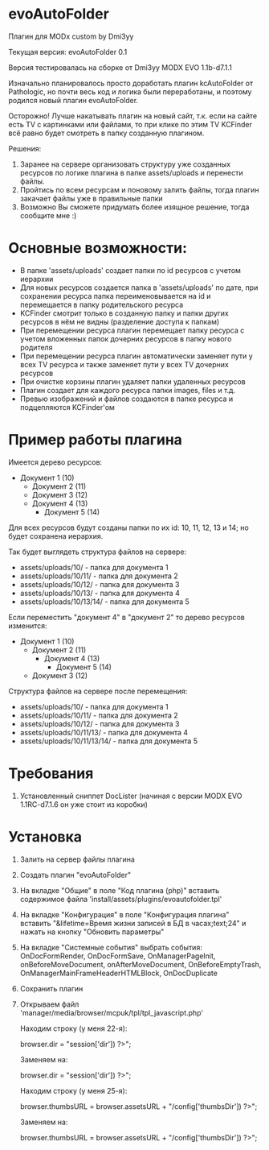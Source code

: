 # evoAutoFolder
Плагин для MODx custom by Dmi3yy

Текущая версия: evoAutoFolder 0.1

Версия тестировалась на сборке от Dmi3yy MODX EVO 1.1b-d7.1.1

Изначально планировалось просто доработать плагин kcAutoFolder от Pathologic, но почти весь код и логика были переработаны, и поэтому родился новый плагин evoAutoFolder.

Осторожно! Лучше накатывать плагин на новый сайт, т.к. если на сайте есть TV с картинками или файлами, то при клике по этим TV KCFinder всё равно будет смотреть в папку созданную плагином.

Решения:
  1. Заранее на сервере организовать структуру уже созданных ресурсов по логике плагина в папке assets/uploads и перенести файлы.
  2. Пройтись по всем ресурсам и поновому залить файлы, тогда плагин закачает файлы уже в правильные папки 
  3. Возможно Вы сможете придумать более изящное решение, тогда сообщите мне :)

Основные возможности:
=======================================================
- В папке 'assets/uploads' создает папки по id ресурсов с учетом иерархии
- Для новых ресурсов создается папка в 'assets/uploads' по дате, при сохранении ресурса папка переименовывается на id и перемещается в папку родительского ресурса
- KCFinder смотрит только в созданную папку и папки других ресурсов в нём не видны (разделение доступа к папкам)
- При перемещении ресурса плагин перемещает папку ресурса с учетом вложенных папок дочерних ресурсов в папку нового родителя
- При перемещении ресурса плагин автоматически заменяет пути у всех TV ресурса и также заменяет пути у всех TV дочерних ресурсов
- При очистке корзины плагин удаляет папки удаленных ресурсов
- Плагин создает для каждого ресурса папки images, files и т.д.
- Превью изображений и файлов создаются в папке ресурса и подцепляются KCFinder'ом

Пример работы плагина
=======================================================
Имеется дерево ресурсов:
- Документ 1 (10)
  - Документ 2 (11)
  - Документ 3 (12)
  - Документ 4 (13)
    - Документ 5 (14)

Для всех ресурсов будут созданы папки по их id: 10, 11, 12, 13 и 14; но будет сохранена иерархия.

Так будет выглядеть структура файлов на сервере:
- assets/uploads/10/ - папка для документа 1
- assets/uploads/10/11/ - папка для документа 2
- assets/uploads/10/12/ - папка для документа 3
- assets/uploads/10/13/ - папка для документа 4
- assets/uploads/10/13/14/  - папка для документа 5

Если переместить "документ 4" в "документ 2" то дерево ресурсов изменится:
- Документ 1 (10)
  - Документ 2 (11)
    - Документ 4 (13)
      - Документ 5 (14)
  - Документ 3 (12)

Структура файлов на сервере после перемещения:
- assets/uploads/10/ - папка для документа 1
- assets/uploads/10/11/ - папка для документа 2
- assets/uploads/10/12/ - папка для документа 3
- assets/uploads/10/11/13/ - папка для документа 4
- assets/uploads/10/11/13/14/  - папка для документа 5

Требования
=======================================================
1. Установленный сниппет DocLister (начиная с версии MODX EVO 1.1RC-d7.1.6 он уже стоит из коробки)

Установка
=======================================================
1. Залить на сервер файлы плагина
2. Создать плагин "evoAutoFolder"
3. На вкладке "Общие" в поле "Код плагина (php)" вставить содержимое файла  'install/assets/plugins/evoautofolder.tpl'
4. На вкладке "Конфигурация" в поле "Конфигурация плагина" вставить "&lifetime=Время жизни записей в БД в часах;text;24" и нажать на кнопку "Обновить параметры"
5. На вкладке "Системные события" выбрать события: OnDocFormRender, OnDocFormSave, OnManagerPageInit, onBeforeMoveDocument, onAfterMoveDocument, OnBeforeEmptyTrash, OnManagerMainFrameHeaderHTMLBlock, OnDocDuplicate
6. Сохранить плагин
7. Открываем файл 'manager/media/browser/mcpuk/tpl/tpl_javascript.php'

    Находим строку (у меня 22-я):
    
    browser.dir = "<?php echo text::jsValue($this->session['dir']) ?>";
    
    Заменяем на:
    
    browser.dir = "<?php echo text::jsValue($_SESSION['KCFINDER']['browser_dir'] . $this->session['dir']) ?>";
    
    Находим строку (у меня 25-я):
    
    browser.thumbsURL = browser.assetsURL + "/<?php echo text::jsValue($this->config['thumbsDir']) ?>";
    
    Заменяем на:
    
    browser.thumbsURL = browser.assetsURL + "/<?php echo text::jsValue($_SESSION['KCFINDER']['browser_dir'] . $this->config['thumbsDir']) ?>";